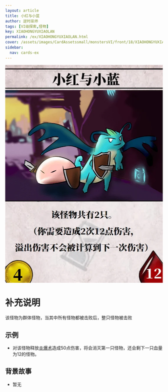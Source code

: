 ```yaml
---
layout: article
title: 小红与小蓝
author: 逆时巫师
tags: [VI级探索,怪物]
key: XIAOHONGYUXIAOLAN
permalink: /ex/XIAOHONGYUXIAOLAN.html
cover: /assets/images/CardAssetssmall/monstersVI/front/18/XIAOHONGYUXIAOLAN.webp
sidebar:
  nav: cards-ex
---
```

![](/assets/images/CardAssets/monstersVI/front/18/XIAOHONGYUXIAOLAN.webp)



# 补充说明

该怪物为群体怪物，当其中所有怪物都被击败后，整只怪物被击败


## 示例
* 对该怪物释放[炎爆术](/tr/YANBAOSHU.html)造成50点伤害，将会消灭第一只怪物，还会剩下一只血量为12的怪物。

## 背景故事
* 暂无
